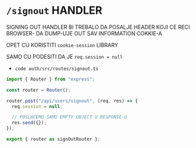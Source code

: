 # `/signout` HANDLER

SIGNING OUT HANDLER BI TREBALO DA POSALJE HEADER KOJI CE RECI BROWSER- DA DUMP-UJE OUT SAV INFORMATION COKKIE-A 

OPET CU KORISTITI `cookie-session` LIBRARY

SAMO CU PODESITI DA JE `req.session = null`

- `code auth/src/routes/signout.ts`

```ts
import { Router } from "express";

const router = Router();

router.post("/api/users/signout", (req, res) => {
  req.session = null;

  // POSLACEMO SAMO EMPTY OBJECT U RESPONSE-U
  res.send({});
});

export { router as signOutRouter };

```




